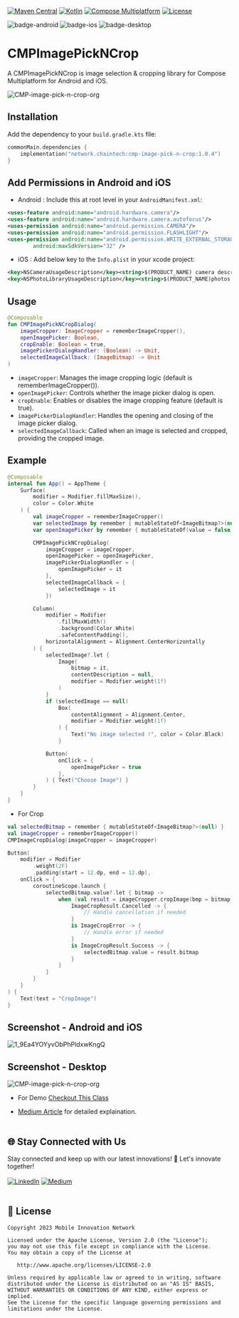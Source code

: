 [![Maven Central](https://img.shields.io/maven-central/v/network.chaintech/cmp-image-pick-n-crop.svg)](https://central.sonatype.com/artifact/network.chaintech/cmp-image-pick-n-crop)
[![Kotlin](https://img.shields.io/badge/kotlin-v2.0.20-blue.svg?logo=kotlin)](http://kotlinlang.org)
[![Compose Multiplatform](https://img.shields.io/badge/Compose%20Multiplatform-v1.7.0-blue)](https://github.com/JetBrains/compose-multiplatform)
[![License](https://img.shields.io/github/license/Chaintech-Network/CMPCharts)](http://www.apache.org/licenses/LICENSE-2.0)

![badge-android](http://img.shields.io/badge/platform-android-3DDC84.svg?style=flat)
![badge-ios](http://img.shields.io/badge/platform-ios-FF375F.svg?style=flat)
![badge-desktop](http://img.shields.io/badge/platform-desktop-FF9500.svg?style=flat)

# CMPImagePickNCrop

A CMPImagePickNCrop is image selection & cropping library for Compose Multiplatform for Android and iOS.

![CMP-image-pick-n-crop-org](https://github.com/user-attachments/assets/17eddc44-ae1f-4692-9989-c27ebe724f85)


## Installation

Add the dependency to your `build.gradle.kts` file:

```kotlin
commonMain.dependencies {
    implementation("network.chaintech:cmp-image-pick-n-crop:1.0.4")
}
```

## Add Permissions in Android and iOS

- Android : Include this at root level in your `AndroidManifest.xml`:

```xml
<uses-feature android:name="android.hardware.camera"/>
<uses-feature android:name="android.hardware.camera.autofocus"/>
<uses-permission android:name="android.permission.CAMERA"/>
<uses-permission android:name="android.permission.FLASHLIGHT"/>
<uses-permission android:name="android.permission.WRITE_EXTERNAL_STORAGE"
        android:maxSdkVersion="32" />
```

- iOS : Add below key to the `Info.plist` in your xcode project:

```xml
<key>NSCameraUsageDescription</key><string>$(PRODUCT_NAME) camera description.</string>
<key>NSPhotoLibraryUsageDescription</key><string>$(PRODUCT_NAME)photos description.</string>
```

## Usage

```kotlin
@Composable
fun CMPImagePickNCropDialog(
    imageCropper: ImageCropper = rememberImageCropper(),
    openImagePicker: Boolean,
    cropEnable: Boolean = true,
    imagePickerDialogHandler: (Boolean) -> Unit,
    selectedImageCallback: (ImageBitmap) -> Unit
)
```

- `imageCropper`: Manages the image cropping logic (default is rememberImageCropper()).
- `openImagePicker`: Controls whether the image picker dialog is open.
- `cropEnable`: Enables or disables the image cropping feature (default is true).
- `imagePickerDialogHandler`: Handles the opening and closing of the image picker dialog.
- `selectedImageCallback`: Called when an image is selected and cropped, providing the cropped image.

## Example

```kotlin
@Composable
internal fun App() = AppTheme {
    Surface(
        modifier = Modifier.fillMaxSize(),
        color = Color.White
    ) {
        val imageCropper = rememberImageCropper()
        var selectedImage by remember { mutableStateOf<ImageBitmap?>(null) }
        var openImagePicker by remember { mutableStateOf(value = false) }

        CMPImagePickNCropDialog(
            imageCropper = imageCropper,
            openImagePicker = openImagePicker,
            imagePickerDialogHandler = {
                openImagePicker = it
            },
            selectedImageCallback = {
                selectedImage = it
            })

        Column(
            modifier = Modifier
                .fillMaxWidth()
                .background(Color.White)
                .safeContentPadding(),
            horizontalAlignment = Alignment.CenterHorizontally
        ) {
            selectedImage?.let {
                Image(
                    bitmap = it,
                    contentDescription = null,
                    modifier = Modifier.weight(1f)
                )
            }
            if (selectedImage == null)
                Box(
                    contentAlignment = Alignment.Center,
                    modifier = Modifier.weight(1f)
                ) {
                    Text("No image selected !", color = Color.Black)
                }

            Button(
                onClick = {
                    openImagePicker = true
                },
            ) { Text("Choose Image") }
        }
    }
}
```

- For Crop

```kotlin
val selectedBitmap = remember { mutableStateOf<ImageBitmap?>(null) }
val imageCropper = rememberImageCropper()
CMPImageCropDialog(imageCropper = imageCropper)

Button(
    modifier = Modifier
        .weight(2F)
        .padding(start = 12.dp, end = 12.dp),
    onClick = {
        coroutineScope.launch {
            selectedBitmap.value?.let { bitmap ->
                when (val result = imageCropper.cropImage(bmp = bitmap)) {
                    ImageCropResult.Cancelled -> {
                        // Handle cancellation if needed
                    }
                    is ImageCropError -> {
                        // Handle error if needed
                    }
                    is ImageCropResult.Success -> {
                        selectedBitmap.value = result.bitmap
                    }
                }
            }
        }
    }
) {
    Text(text = "CropImage")
}
```

## Screenshot - Android and iOS
![1_9Ea4YOYyvObPhPldxwKngQ](https://github.com/ChainTechNetwork/CMP-image-pick-n-crop/assets/143475887/4c681c09-1ae3-4075-b225-554f5931f49e)

## Screenshot - Desktop
![CMP-image-pick-n-crop-org](https://github.com/user-attachments/assets/441c948c-f0bc-47d6-937e-3b1a49429ea5)


- For Demo [Checkout This Class](https://github.com/ChainTechNetwork/CMP-image-pick-n-crop/blob/main/composeApp/src/commonMain/kotlin/network/chaintech/cmpimagepickncropdemo/App.kt)

- [Medium Article](https://medium.com/mobile-innovation-network/cmpimagepickncrop-compose-multiplatform-6963559d6f73) for detailed explaination.
<br><br>

## 🌐 Stay Connected with Us
Stay connected and keep up with our latest innovations! 💼 Let's innovate together!<br><br>
[![LinkedIn](https://img.shields.io/badge/LinkedIn-0077B5?style=for-the-badge&logo=linkedin&logoColor=white)](https://www.linkedin.com/showcase/mobile-innovation-network)
[![Medium](https://img.shields.io/badge/Medium-12100E?style=for-the-badge&logo=medium&logoColor=white)](https://medium.com/mobile-innovation-network)   
<br>

## 📄 License
```
Copyright 2023 Mobile Innovation Network

Licensed under the Apache License, Version 2.0 (the "License");
you may not use this file except in compliance with the License.
You may obtain a copy of the License at

   http://www.apache.org/licenses/LICENSE-2.0

Unless required by applicable law or agreed to in writing, software
distributed under the License is distributed on an "AS IS" BASIS,
WITHOUT WARRANTIES OR CONDITIONS OF ANY KIND, either express or implied.
See the License for the specific language governing permissions and
limitations under the License.
```
